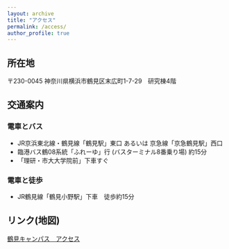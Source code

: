 ```yaml
---
layout: archive
title: "アクセス"
permalink: /access/
author_profile: true
---
```


## 所在地
〒230-0045
神奈川県横浜市鶴見区末広町1-7-29　研究棟4階


## 交通案内
### 電車とバス
- JR京浜東北線・鶴見線「鶴見駅」東口 あるいは 京急線「京急鶴見駅」西口
- 臨港バス鶴08系統「ふれーゆ」行 (バスターミナル8番乗り場) 約15分
- 「理研・市大大学院前」下車すぐ

### 電車と徒歩
- JR鶴見線「鶴見小野駅」下車　徒歩約15分

## リンク(地図)

[鶴見キャンパス　アクセス](http://www.tsurumi.yokohama-cu.ac.jp/access/index.html)
